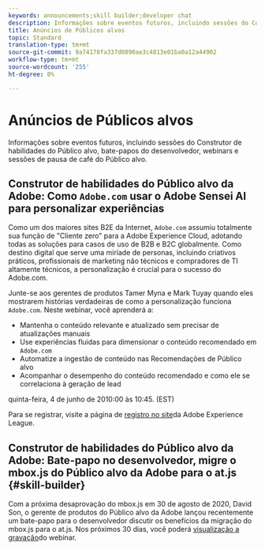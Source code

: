 ```yaml
---
keywords: announcements;skill builder;developer chat
description: Informações sobre eventos futuros, incluindo sessões do Construtor de habilidades do Público alvo, bate-papos do desenvolvedor, webinars e sessões de pausa de café do Público alvo.
title: Anúncios de Públicos alvos
topic: Standard
translation-type: tm+mt
source-git-commit: 9a74178fa337d0890ae3c4813e01ba0a12a44902
workflow-type: tm+mt
source-wordcount: '255'
ht-degree: 0%

---
```



# Anúncios de Públicos alvos

Informações sobre eventos futuros, incluindo sessões do Construtor de habilidades do Público alvo, bate-papos do desenvolvedor, webinars e sessões de pausa de café do Público alvo.

## Construtor de habilidades do Público alvo da Adobe: Como `Adobe.com` usar o Adobe Sensei AI para personalizar experiências

Como um dos maiores sites B2E da Internet, `Adobe.com` assumiu totalmente sua função de &quot;Cliente zero&quot; para a Adobe Experience Cloud, adotando todas as soluções para casos de uso de B2B e B2C globalmente. Como destino digital que serve uma miríade de personas, incluindo criativos práticos, profissionais de marketing não técnicos e compradores de TI altamente técnicos, a personalização é crucial para o sucesso do Adobe.com.

Junte-se aos gerentes de produtos Tamer Myna e Mark Tuyay quando eles mostrarem histórias verdadeiras de como a personalização funciona `Adobe.com`. Neste webinar, você aprenderá a:

* Mantenha o conteúdo relevante e atualizado sem precisar de atualizações manuais
* Use experiências fluidas para dimensionar o conteúdo recomendado em `Adobe.com`
* Automatize a ingestão de conteúdo nas Recomendações de Público alvo
* Acompanhar o desempenho do conteúdo recomendado e como ele se correlaciona à geração de lead

quinta-feira, 4 de junho de 2010:00 às 10:45. (EST)

Para se registrar, visite a página de [registro no site](https://atskillbuilder-senseiai.experienceleague.adobeevents.com/)da Adobe Experience League.

## Construtor de habilidades do Público alvo da Adobe: Bate-papo no desenvolvedor, migre o mbox.js do Público alvo da Adobe para o at.js {#skill-builder}

Com a próxima desaprovação do mbox.js em 30 de agosto de 2020, David Son, o gerente de produtos do Público alvo da Adobe lançou recentemente um bate-papo para o desenvolvedor discutir os benefícios da migração do mbox.js para o at.js. Nos próximos 30 dias, você poderá [visualização a gravação](https://seminars.adobeconnect.com/ptdo6mfo6qn6/?proto=true)do webinar.